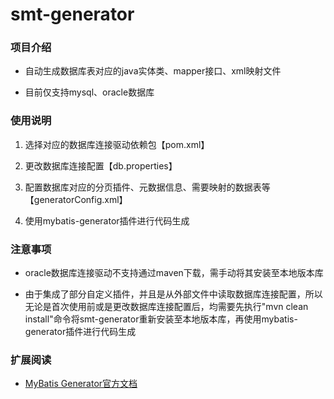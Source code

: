# smt-generator

### 项目介绍
+ 自动生成数据库表对应的java实体类、mapper接口、xml映射文件

+ 目前仅支持mysql、oracle数据库

### 使用说明
1. 选择对应的数据库连接驱动依赖包【pom.xml】
    
2. 更改数据库连接配置【db.properties】

3. 配置数据库对应的分页插件、元数据信息、需要映射的数据表等【generatorConfig.xml】

4. 使用mybatis-generator插件进行代码生成

### 注意事项
+ oracle数据库连接驱动不支持通过maven下载，需手动将其安装至本地版本库

+ 由于集成了部分自定义插件，并且是从外部文件中读取数据库连接配置，所以无论是首次使用前或是更改数据库连接配置后，均需要先执行"mvn clean install"命令将smt-generator重新安装至本地版本库，再使用mybatis-generator插件进行代码生成

### 扩展阅读
+ [MyBatis Generator官方文档](http://www.mybatis.org/generator/index.html)